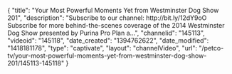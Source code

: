 {
    "title": "Your Most Powerful Moments Yet from Westminster Dog Show 201",
    "description": "Subscribe to our channel: http:\/\/bit.ly\/12dY9oO Subscribe for more behind-the-scenes coverage of the 2014 Westminster Dog Show presented by Purina Pro Plan a...",
    "channelid": "145113",
    "videoid": "145118",
    "date_created": "1394762622",
    "date_modified": "1418181178",
    "type": "captivate",
    "layout": "channelVideo",
    "url": "\/petco-tv\/your-most-powerful-moments-yet-from-westminster-dog-show-201\/145113-145118"
}